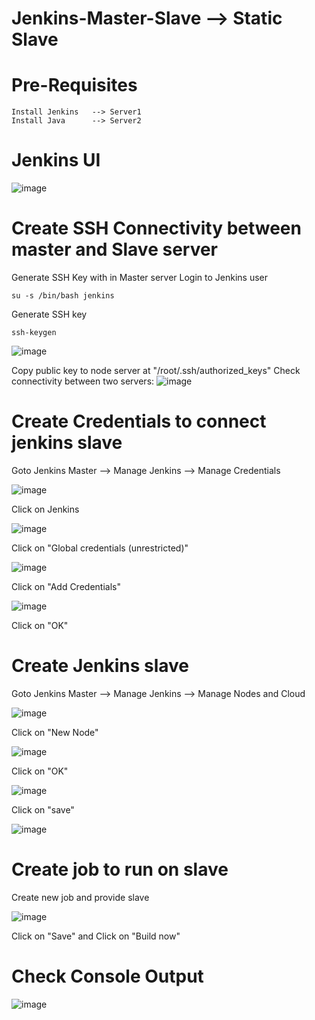 # Jenkins-Master-Slave --> Static Slave

# Pre-Requisites
    Install Jenkins   --> Server1
    Install Java      --> Server2
# Jenkins UI
  ![image](https://user-images.githubusercontent.com/58024415/107875465-0e840a80-6ee6-11eb-9943-339581ba2618.png)
# Create SSH Connectivity between master and Slave server
  Generate SSH Key with in Master server
  Login to Jenkins user
  
    su -s /bin/bash jenkins
  
  Generate SSH key
  
    ssh-keygen
  ![image](https://user-images.githubusercontent.com/58024415/107875601-eba62600-6ee6-11eb-8192-eff5cb1327c8.png)
    
  Copy public key to node server at "/root/.ssh/authorized_keys"
  Check connectivity between two servers:
  ![image](https://user-images.githubusercontent.com/58024415/107875721-99b1d000-6ee7-11eb-8488-783d6954e334.png)
# Create Credentials to connect jenkins slave
  Goto Jenkins Master --> Manage Jenkins --> Manage Credentials 
  
  ![image](https://user-images.githubusercontent.com/58024415/107875912-aaaf1100-6ee8-11eb-9bf1-ff0b06554d5b.png)
  
  Click on Jenkins
  
  ![image](https://user-images.githubusercontent.com/58024415/107875933-cc0ffd00-6ee8-11eb-963e-679ff7bb0214.png)

  Click on 	"Global credentials (unrestricted)"
  
  ![image](https://user-images.githubusercontent.com/58024415/107875939-e3e78100-6ee8-11eb-908f-4ca6b55fa333.png)

  Click on "Add Credentials"
  
  ![image](https://user-images.githubusercontent.com/58024415/107875955-07aac700-6ee9-11eb-92ec-53a9946fbd3b.png)

  Click on "OK"
# Create Jenkins slave
  Goto Jenkins Master --> Manage Jenkins --> Manage Nodes and Cloud
  
  ![image](https://user-images.githubusercontent.com/58024415/107875800-ff05c100-6ee7-11eb-9713-2597b9b5d8e5.png)

  Click on "New Node"
  
  ![image](https://user-images.githubusercontent.com/58024415/107875835-193f9f00-6ee8-11eb-94b5-5d4ca94956b0.png)

  Click on "OK"
  
  ![image](https://user-images.githubusercontent.com/58024415/107876012-5bb5ab80-6ee9-11eb-9692-faeb31d08144.png)

  Click on "save"

  ![image](https://user-images.githubusercontent.com/58024415/107876092-c0710600-6ee9-11eb-9749-0ad74dac0d96.png)

# Create job to run on slave
  Create new job and provide slave
  
  ![image](https://user-images.githubusercontent.com/58024415/107876204-99ff9a80-6eea-11eb-9eab-3fc8ff2d72c9.png)
  
  Click on "Save" and Click on "Build now"
# Check Console Output
  ![image](https://user-images.githubusercontent.com/58024415/107876336-62452280-6eeb-11eb-95eb-a8e195d35c6e.png)
